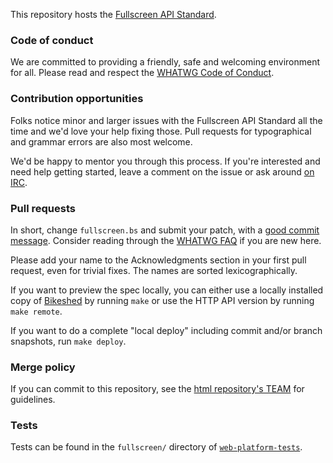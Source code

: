 This repository hosts the [Fullscreen API Standard](https://fullscreen.spec.whatwg.org/).

### Code of conduct

We are committed to providing a friendly, safe and welcoming environment for all. Please read and
respect the [WHATWG Code of Conduct](https://wiki.whatwg.org/wiki/Code_of_Conduct).

### Contribution opportunities

Folks notice minor and larger issues with the Fullscreen API Standard all the time and we'd love
your help fixing those. Pull requests for typographical and grammar errors are also most welcome.

We'd be happy to mentor you through this process. If you're interested and need help getting
started, leave a comment on the issue or ask around [on IRC](https://wiki.whatwg.org/wiki/IRC).

### Pull requests

In short, change `fullscreen.bs` and submit your patch, with a
[good commit message](https://github.com/erlang/otp/wiki/Writing-good-commit-messages). Consider
reading through the [WHATWG FAQ](https://wiki.whatwg.org/wiki/FAQ) if you are new here.

Please add your name to the Acknowledgments section in your first pull request, even for trivial
fixes. The names are sorted lexicographically.

If you want to preview the spec locally, you can either use a locally installed copy of
[Bikeshed](https://github.com/tabatkins/bikeshed) by running `make` or use the HTTP API version by
running `make remote`.

If you want to do a complete "local deploy" including commit and/or branch snapshots, run
`make deploy`.

### Merge policy

If you can commit to this repository, see the
[html repository's TEAM](https://github.com/whatwg/html/blob/master/TEAM.md) for guidelines.

### Tests

Tests can be found in the `fullscreen/` directory of
[`web-platform-tests`](https://github.com/w3c/web-platform-tests).
